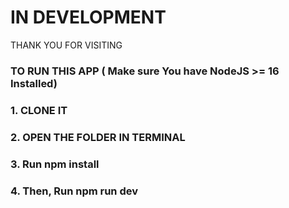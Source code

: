 # IN DEVELOPMENT

THANK YOU FOR VISITING

### TO RUN THIS APP ( Make sure You have NodeJS >= 16 Installed)

### 1. CLONE IT

### 2. OPEN THE FOLDER IN TERMINAL

### 3. Run npm install

### 4. Then, Run npm run dev
